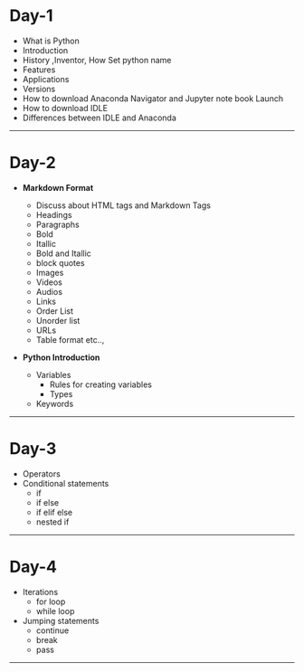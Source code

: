 # Day-1
- What is Python
- Introduction
- History ,Inventor, How Set python name
- Features
- Applications
- Versions
- How to download Anaconda Navigator and Jupyter note book Launch
- How to download IDLE
- Differences between IDLE and Anaconda

<hr>

# Day-2

- **Markdown Format**
  - Discuss about HTML tags and Markdown Tags
  - Headings
  - Paragraphs
  - Bold
  - Itallic
  - Bold and Itallic
  - block quotes
  - Images
  - Videos
  - Audios
  - Links
  - Order List
  - Unorder list
  - URLs
  - Table format etc..,
  
- **Python Introduction**

  - Variables
    - Rules for creating variables
    - Types
  - Keywords



<hr>


# Day-3

- Operators
- Conditional statements
  - if
  - if else
  - if elif else
  - nested if


<hr>


# Day-4

- Iterations
  - for loop
  - while loop
- Jumping statements
  - continue
  - break
  - pass


<hr>


